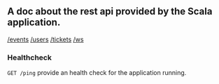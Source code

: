 ## A doc about the rest api provided by the Scala application.

[/events](https://github.com/silviabooks/scala-project/blob/master/apidocs/events.md)
[/users](https://github.com/silviabooks/scala-project/blob/master/apidocs/users.md)
[/tickets](https://github.com/silviabooks/scala-project/blob/master/apidocs/tickets.md)
[/ws](https://github.com/silviabooks/scala-project/blob/master/apidocs/ws.md)

### Healthcheck

`GET /ping` provide an health check for the application running.
